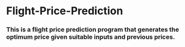 # Flight-Price-Prediction

### This is a flight price prediction program that generates the optimum price given suitable inputs and previous prices.
